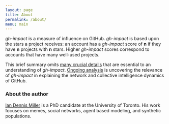 ```yaml
---
layout: page
title: About
permalink: /about/
menu: main
---
```


*gh-impact* is a measure of influence on GitHub.  *gh-impact* is based upon the stars a project receives: an account has a *gh-impact* score of **n** if they have **n** projects with **n** stars.  Higher *gh-impact* scores correspond to accounts that have many well-used projects.

This brief summary omits [many crucial details](/answers/) that are essential to an understanding of *gh-impact*.  [Ongoing analysis](/analysis) is uncovering the relevance of *gh-impact* in explaining the network and collective intelligence dynamics of GitHub.

### About the author

<a class="outbound" href="http://imiller.utsc.utoronto.ca">Ian Dennis Miller</a> is a PhD candidate at the University of Toronto.  His work focuses on memes, social networks, agent based modeling, and synthetic populations.

